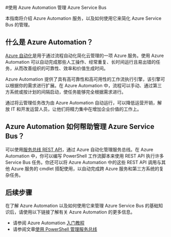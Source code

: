 <properties
	pageTitle="使用 Azure Automation 管理 Azure Service Bus"
	description="了解如何使用 Azure Automation 服务来管理 Azure Service Bus。"
	services="service-bus, automation"
	documentationCenter=""
	authors="csand-msft"
	manager="eamono"
	editor=""/>

<tags
	ms.service="service-bus"
	ms.date="08/28/2015"
	wacn.date="10/22/2015"/>



#使用 Azure Automation 管理 Azure Service Bus

本指南将介绍 Azure Automation 服务，以及如何使用它来简化 Azure Service Bus 的管理。

## 什么是 Azure Automation？

[Azure 自动化](/services/automation/)是用于通过流程自动化简化云管理的一项 Azure 服务。使用 Azure Automation 可以自动完成那些人工操作、经常重复、长时间运行且易出错的任务，从而改善组织的可靠性、效率和价值生成时间。

Azure Automation 提供了具有高可靠性和高可用性的工作流执行引擎，该引擎可以根据你的需求进行扩展。在 Azure Automation 中，流程可以手动、通过第三方系统或按计划的间隔启动，使任务能够完全根据需求进行。

通过将云管理任务改为由 Azure Automation 自动运行，可以降低运营开销，解放 IT 和开发运营人员，让他们将精力集中在增加企业价值的工作上。


## Azure Automation 如何帮助管理 Azure Service Bus？

可以使用[服务总线 REST API](https://msdn.microsoft.com/zh-cn/library/azure/hh780717.aspx)，通过 Azure 自动化管理服务总线。在 Azure Automation 中，你可以编写 PowerShell 工作流脚本来使用 REST API 执行许多 Service Bus 任务。你还可以将 Azure Automation 中的这些 REST API 调用与其他 Azure 服务的 cmdlet 搭配使用，以自动完成跨 Azure 服务和第三方系统的复杂任务。


## 后续步骤

在了解 Azure Automation 以及如何使用它来管理 Azure Service Bus 的基础知识后，请使用以下链接了解有关 Azure Automation 的更多信息。

* 请参阅 Azure Automation [入门教程](/documentation/articles/automation-create-runbook-from-samples)
* 请参阅文章[使用 PowerShell 管理服务总线](/documentation/articles/service-bus-powershell-how-to-provision)
 

<!---HONumber=74-->